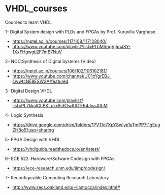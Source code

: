 # VHDL_courses
Courses to learn VHDL 

1- Digital System design with PLDs and FPGAs by Prof. Kuruvilla Varghese
- https://nptel.ac.in/courses/117/108/117108040/
- https://www.youtube.com/playlist?list=PLbMVogVj5nJSY-1XxFHgwgtj2F7mB7NuV 
 
2- NOC:Synthesis of Digital Systems (Video)
- https://nptel.ac.in/courses/106/102/106102181/
- https://www.youtube.com/channel/UC1oYgrEBJ-cwwtcNE8ESW2A/featured 
 
3- Digital Design VHDL
- https://www.youtube.com/playlist?list=PL7kkolCtIBKLukrBsEDwKRTE64JvaJDhM 
 
4- Logic Synthesis
- https://drive.google.com/drive/folders/1PVTlo7XpY8wlye1uTmPP7t1gEugZH8o5?usp=sharing

5- FPGA Design with VHDL 
- https://vhdlguide.readthedocs.io/en/latest/ 
 
6- ECE 522: Hardware/Sofware Codesign with FPGAs 
- https://ece-research.unm.edu/jimp/codesign/
 
7- Reconfigurable Computing Research Laboratory 
- http://www.secs.oakland.edu/~llamocca/index.html# 


